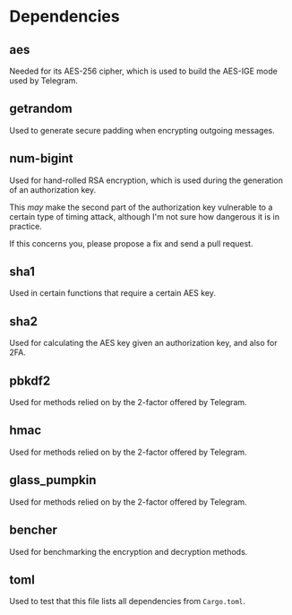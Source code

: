 # Dependencies

## aes

Needed for its AES-256 cipher, which is used to build the AES-IGE mode used by Telegram.

## getrandom

Used to generate secure padding when encrypting outgoing messages.

## num-bigint

Used for hand-rolled RSA encryption, which is used during the generation of an authorization key.

This *may* make the second part of the authorization key vulnerable to a certain type of timing
attack, although I'm not sure how dangerous it is in practice.

If this concerns you, please propose a fix and send a pull request.

## sha1

Used in certain functions that require a certain AES key.

## sha2

Used for calculating the AES key given an authorization key, and also for 2FA.

## pbkdf2

Used for methods relied on by the 2-factor offered by Telegram.

## hmac

Used for methods relied on by the 2-factor offered by Telegram.

## glass_pumpkin

Used for methods relied on by the 2-factor offered by Telegram.

## bencher

Used for benchmarking the encryption and decryption methods.

## toml

Used to test that this file lists all dependencies from `Cargo.toml`.
